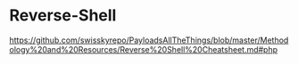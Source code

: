 # Reverse-Shell

https://github.com/swisskyrepo/PayloadsAllTheThings/blob/master/Methodology%20and%20Resources/Reverse%20Shell%20Cheatsheet.md#php
